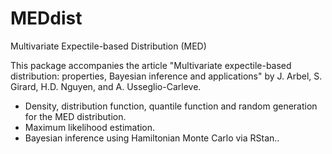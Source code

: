 # MEDdist
Multivariate Expectile-based Distribution (MED)

This package accompanies the article "Multivariate expectile-based distribution: properties, Bayesian inference and applications" by J. Arbel, S. Girard, H.D. Nguyen, and A. Usseglio-Carleve.

* Density, distribution function, quantile function and random generation for the MED distribution.
* Maximum likelihood estimation.
* Bayesian inference using Hamiltonian Monte Carlo via RStan..

